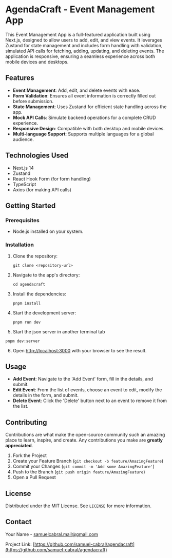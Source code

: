 
# AgendaCraft - Event Management App

This Event Management App is a full-featured application built using Next.js, designed to allow users to add, edit, and view events. It leverages Zustand for state management and includes form handling with validation, simulated API calls for fetching, adding, updating, and deleting events. The application is responsive, ensuring a seamless experience across both mobile devices and desktops.

## Features

- **Event Management**: Add, edit, and delete events with ease.
- **Form Validation**: Ensures all event information is correctly filled out before submission.
- **State Management**: Uses Zustand for efficient state handling across the app.
- **Mock API Calls**: Simulate backend operations for a complete CRUD experience.
- **Responsive Design**: Compatible with both desktop and mobile devices.
- **Multi-language Support**: Supports multiple languages for a global audience.

## Technologies Used

- Next.js 14
- Zustand
- React Hook Form (for form handling)
- TypeScript
- Axios (for making API calls)

## Getting Started

### Prerequisites

- Node.js installed on your system.

### Installation

1. Clone the repository:

   ```
   git clone <repository-url>
   ```

2. Navigate to the app's directory:

   ```
   cd agendacraft
   ```

3. Install the dependencies:

   ```
   pnpm install
   ```

4. Start the development server:

   ```
   pnpm run dev
   ```

5. Start the json server in another terminal tab

  ```
  pnpm dev:server
  ```

6. Open [http://localhost:3000](http://localhost:3000) with your browser to see the result.

## Usage

- **Add Event**: Navigate to the 'Add Event' form, fill in the details, and submit.
- **Edit Event**: From the list of events, choose an event to edit, modify the details in the form, and submit.
- **Delete Event**: Click the 'Delete' button next to an event to remove it from the list.

## Contributing

Contributions are what make the open-source community such an amazing place to learn, inspire, and create. Any contributions you make are **greatly appreciated**.

1. Fork the Project
2. Create your Feature Branch (`git checkout -b feature/AmazingFeature`)
3. Commit your Changes (`git commit -m 'Add some AmazingFeature'`)
4. Push to the Branch (`git push origin feature/AmazingFeature`)
5. Open a Pull Request

## License

Distributed under the MIT License. See `LICENSE` for more information.

## Contact

Your Name - [samuelcabral.mail@gmail.com](mailto:samuelcabral.mail@gmail.com)

Project Link: [https://github.com/samuel-cabral/agendacraft](https://github.com/samuel-cabral/agendacraft)
